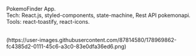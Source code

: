 PokemoFinder App.<br>
Tech: React.js, styled-components, state-machine, Rest API pokemonapi.<br>
Tools: react-toastify, react-icons. <br>

<br>
(https://user-images.githubusercontent.com/87814580/178969862-fc4385d2-0111-45c6-a3c0-83e0dfa36ed6.png)
